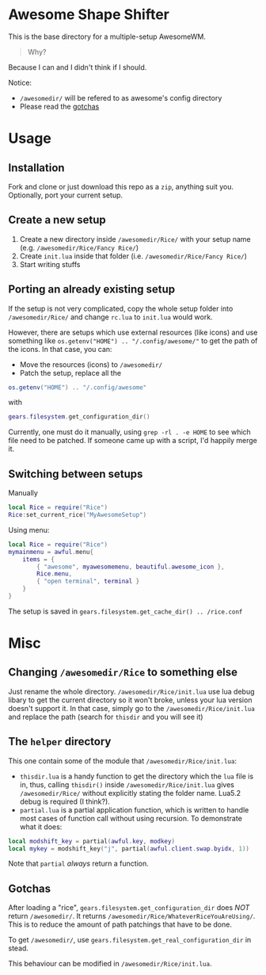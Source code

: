 # Awesome Shape Shifter

This is the base directory for a multiple-setup AwesomeWM.

> Why?

Because I can and I didn't think if I should.

Notice:
- `/awesomedir/` will be refered to as awesome's config directory
- Please read the [gotchas](#gotchas)

# Usage

## Installation

Fork and clone or just download this repo as a `zip`, anything suit you. Optionally, port your current setup.

## Create a new setup

1. Create a new directory inside `/awesomedir/Rice/` with your setup name (e.g. `/awesomedir/Rice/Fancy Rice/`)
2. Create `init.lua` inside that folder (i.e. `/awesomedir/Rice/Fancy Rice/`)
3. Start writing stuffs

## Porting an already existing setup

If the setup is not very complicated, copy the whole setup folder into `/awesomedir/Rice/` and change `rc.lua` to `init.lua` would work.

However, there are setups which use external resources (like icons) and use something like `os.getenv("HOME") .. "/.config/awesome/"` to get the path of the icons. In that case, you can:
- Move the resources (icons) to `/awesomedir/`
- Patch the setup, replace all the
```lua
os.getenv("HOME") .. "/.config/awesome"
```
with
```lua
gears.filesystem.get_configuration_dir()
```

Currently, one must do it manually, using `grep -rl . -e HOME` to see which file need to be patched. If someone came up with a script, I'd happily merge it.

## Switching between setups

Manually
```lua
local Rice = require("Rice")
Rice:set_current_rice("MyAwesomeSetup")
```

Using menu:
```lua
local Rice = require("Rice")
mymainmenu = awful.menu{
	items = {
		{ "awesome", myawesomemenu, beautiful.awesome_icon },
		Rice.menu,
		{ "open terminal", terminal }
	}
}
```

The setup is saved in `gears.filesystem.get_cache_dir() .. /rice.conf`

# Misc

## Changing `/awesomedir/Rice` to something else

Just rename the whole directory. `/awesomedir/Rice/init.lua` use lua debug libary to get the current directory so it won't broke, unless your lua version doesn't support it. In that case, simply go to the `/awesomedir/Rice/init.lua` and replace the path (search for `thisdir` and you will see it)

## The `helper` directory

This one contain some of the module that `/awesomedir/Rice/init.lua`:
- `thisdir.lua` is a handy function to get the directory which the `lua` file is in, thus, calling `thisdir()` inside `/awesomedir/Rice/init.lua` gives `/awesomedir/Rice/` without explicitly stating the folder name. Lua5.2 debug is required (I think?).
- `partial.lua` is a partial application function, which is written to handle most cases of function call without using recursion. To demonstrate what it does:
```lua
local modshift_key = partial(awful.key, modkey)
local mykey = modshift_key("j", partial(awful.client.swap.byidx, 1))
```
Note that `partial` *always* return a function.

## Gotchas

After loading a "rice", `gears.filesystem.get_configuration_dir` does *NOT* return `/awesomedir/`. It returns `/awesomedir/Rice/WhateverRiceYouAreUsing/`. This is to reduce the amount of path patchings that have to be done.

To get `/awesomedir/`, use `gears.filesystem.get_real_configuration_dir` in stead.

This behaviour can be modified in `/awesomedir/Rice/init.lua`.

